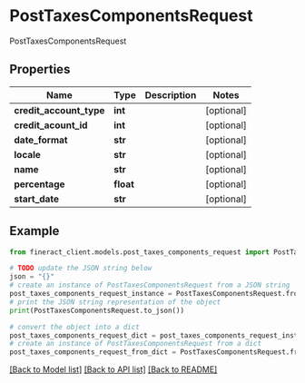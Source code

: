 # PostTaxesComponentsRequest

PostTaxesComponentsRequest

## Properties

Name | Type | Description | Notes
------------ | ------------- | ------------- | -------------
**credit_account_type** | **int** |  | [optional] 
**credit_acount_id** | **int** |  | [optional] 
**date_format** | **str** |  | [optional] 
**locale** | **str** |  | [optional] 
**name** | **str** |  | [optional] 
**percentage** | **float** |  | [optional] 
**start_date** | **str** |  | [optional] 

## Example

```python
from fineract_client.models.post_taxes_components_request import PostTaxesComponentsRequest

# TODO update the JSON string below
json = "{}"
# create an instance of PostTaxesComponentsRequest from a JSON string
post_taxes_components_request_instance = PostTaxesComponentsRequest.from_json(json)
# print the JSON string representation of the object
print(PostTaxesComponentsRequest.to_json())

# convert the object into a dict
post_taxes_components_request_dict = post_taxes_components_request_instance.to_dict()
# create an instance of PostTaxesComponentsRequest from a dict
post_taxes_components_request_from_dict = PostTaxesComponentsRequest.from_dict(post_taxes_components_request_dict)
```
[[Back to Model list]](../README.md#documentation-for-models) [[Back to API list]](../README.md#documentation-for-api-endpoints) [[Back to README]](../README.md)


